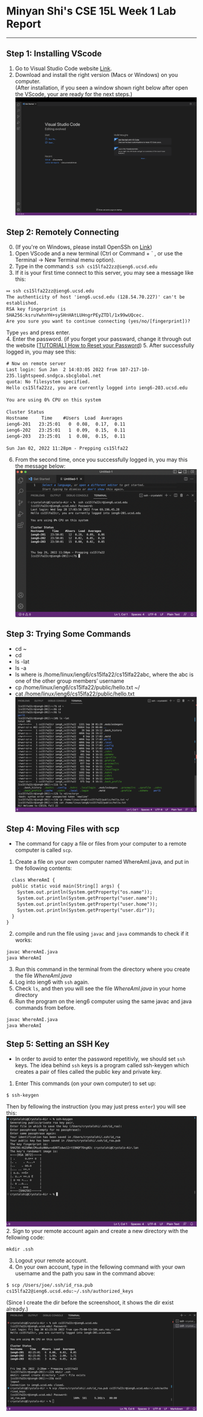 # Minyan Shi's CSE 15L Week 1 Lab Report
---
## Step 1: Installing VScode
1. Go to Visual Studio Code website [Link](https://code.visualstudio.com/).
2. Download and install the right version (Macs or Windows) on you computer.\
(After installation, if you seen a window shown right below after open the VScode, your are ready for the next steps.)\
![Image](https://github.com/minyanshi1105/cse15l-lab-reports/blob/5a7ae420ae6ac45fd2fd016b3911a54f3d9fde2a/CSE%2015L%20Week-1%20Lab-1%20Step%201.png)
## Step 2: Remotely Connecting
0. (If you're on Windows, please install OpenSSh on [Link](https://learn.microsoft.com/en-us/windows-server/administration/openssh/openssh_install_firstuse?tabs=gui))
1. Open VScode and a new terminal  (Ctrl or Command + ` , or use the Terminal → New Terminal menu option).
2. Type in the command:`$ ssh cs15lfa22zz@ieng6.ucsd.edu`
3. If it is your first time connect to this server, you may see a message like this:
```
⤇ ssh cs15lfa22zz@ieng6.ucsd.edu
The authenticity of host 'ieng6.ucsd.edu (128.54.70.227)' can't be established.
RSA key fingerprint is SHA256:ksruYwhnYH+sySHnHAtLUHngrPEyZTDl/1x99wUQcec.
Are you sure you want to continue connecting (yes/no/[fingerprint])?
```
Type `yes` and press enter.\
4. Enter the password. (if you forget your passward, change it through out the website [[TUTORIAL] How to Reset your Password](https://docs.google.com/document/d/1hs7CyQeh-MdUfM9uv99i8tqfneos6Y8bDU0uhn1wqho/edit))
5. After successfully logged in, you may see this:
```
# Now on remote server
Last login: Sun Jan  2 14:03:05 2022 from 107-217-10-235.lightspeed.sndgca.sbcglobal.net
quota: No filesystem specified.
Hello cs15lfa22zz, you are currently logged into ieng6-203.ucsd.edu

You are using 0% CPU on this system

Cluster Status 
Hostname     Time    #Users  Load  Averages  
ieng6-201   23:25:01   0  0.08,  0.17,  0.11
ieng6-202   23:25:01   1  0.09,  0.15,  0.11
ieng6-203   23:25:01   1  0.08,  0.15,  0.11

Sun Jan 02, 2022 11:28pm - Prepping cs15lfa22
```
6. From the second time, once you successfully logged in, you may this the message below:
![Image](https://github.com/minyanshi1105/cse15l-lab-reports/blob/ae7d4059b5ce1ad4c38105965a16a60063a2eca6/CSE%2015L%20Week-1%20Lab-1%20Step%202.png)

## Step 3: Trying Some Commands
* cd ~
* cd
* ls -lat
* ls -a
* ls <directory> where <directory> is /home/linux/ieng6/cs15lfa22/cs15lfa22abc, where the abc is one of the other group members’ username
* cp /home/linux/ieng6/cs15lfa22/public/hello.txt ~/
* cat /home/linux/ieng6/cs15lfa22/public/hello.txt
![Image](https://github.com/minyanshi1105/cse15l-lab-reports/blob/ecc41f2aa3c49f1ce2dab1e5cde3b993791999e0/CSE%2015L%20Week-1%20Lab-1%20Step%203.png)
  
## Step 4: Moving Files with scp
* The command for capy a file or files from your computer to a remote computer is called `scp`.
1. Create a file on your own computer named WhereAmI.java, and put in the following contents:
```
  class WhereAmI {
  public static void main(String[] args) {
    System.out.println(System.getProperty("os.name"));
    System.out.println(System.getProperty("user.name"));
    System.out.println(System.getProperty("user.home"));
    System.out.println(System.getProperty("user.dir"));
  }
}
```
2. compile and run the file using `javac` and `java` commands to check if it works:
```
javac WhereAmI.java
java WhereAmI
```
3. Run this command in the terminal from the directory where you create the file *WhereAmI.java*
4. Log into ieng6 with `ssh` again.
5. Check `ls`, and then you will see the file *WhereAmI.java* in your home directory
6. Run the program on the ieng6 computer using the same javac and java commands from before.
```
javac WhereAmI.java
java WhereAmI
```
  
## Step 5: Setting an SSH Key
* In order to avoid to enter the password repetitivly, we should set `ssh` keys. The idea behind `ssh` keys is  a program called ssh-keygen which creates a pair of files called the public key and private key.
  
1. Enter This commands (on your own computer) to set up:
```
$ ssh-keygen
```
Then by fellowing the instruction (you may just press `enter`) you will see this:
![Image](https://github.com/minyanshi1105/cse15l-lab-reports/blob/b8486904c82b6d3b80c3bb35711ca158026eb021/CSE%2015L%20Week-1%20Lab-1%20Step%205.png)
2. Sign to your remote account again and create a new directory with the fellowing code:
```
mkdir .ssh
```
3. Logout your remote account. 
4. On your own account, type in the fellowing command with your own username and the path you saw in the command above:
```
$ scp /Users/joe/.ssh/id_rsa.pub cs15lfa22@ieng6.ucsd.edu:~/.ssh/authorized_keys
```
(Since I create the dir before the screenshoot, it shows the dir exist already.)
![Image](https://github.com/minyanshi1105/cse15l-lab-reports/blob/c67584524d09e761ce214ec8616a853f8a6e8f92/CSE%2015L%20Week-1%20Lab-1%20Step%205.2.png)

